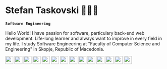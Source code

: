 # Stefan Taskovski 👨🏻‍💻

**`Software Engineering`**

Hello World! I have passion for software, particulary back-end web development. Life-long learner and always want to improve in every field in my life. I study Software Engineering at "Faculty of Computer Science and Engineering" in Skopje, Republic of Macedonia.

<div>
  <div class="images" style="display: inline-block;">
      <img src="https://cdn.jsdelivr.net/gh/devicons/devicon@latest/icons/linux/linux-original.svg" style="width: 25px; height: 25px;" />
      <img src="https://cdn.jsdelivr.net/gh/devicons/devicon@latest/icons/bash/bash-original.svg" style="width: 25px; height: 25px;" />
      <img src="https://cdn.jsdelivr.net/gh/devicons/devicon@latest/icons/docker/docker-original.svg" style="width: 25px; height: 25px;" />
      <img src="https://cdn.jsdelivr.net/gh/devicons/devicon@latest/icons/kubernetes/kubernetes-original.svg" style="width: 25px; height: 25px;"  />
      <img src="https://cdn.jsdelivr.net/gh/devicons/devicon@latest/icons/githubactions/githubactions-original.svg" style="width: 25px; height: 25px;" />
      <img src="https://cdn.jsdelivr.net/gh/devicons/devicon@latest/icons/jenkins/jenkins-original.svg" style="width: 25px; height: 25px;" />
      <img src="https://cdn.jsdelivr.net/gh/devicons/devicon@latest/icons/android/android-original.svg" style="width: 25px; height: 25px;" />
      <img src="https://cdn.jsdelivr.net/gh/devicons/devicon@latest/icons/androidstudio/androidstudio-original.svg" style="width: 25px; height: 25px;" />
      <img src="https://cdn.jsdelivr.net/gh/devicons/devicon@latest/icons/kotlin/kotlin-original.svg" style="width: 25px; height: 25px;" />
      <img src="https://cdn.jsdelivr.net/gh/devicons/devicon@latest/icons/java/java-original-wordmark.svg" style="width: 25px; height: 25px;" />
      <img src="https://cdn.jsdelivr.net/gh/devicons/devicon@latest/icons/spring/spring-original.svg" style="width: 25px; height: 25px;" />
      <img src="https://cdn.jsdelivr.net/gh/devicons/devicon@latest/icons/intellij/intellij-original.svg" style="width: 25px; height: 25px;" />
      <img src="https://cdn.jsdelivr.net/gh/devicons/devicon@latest/icons/angular/angular-original.svg" style="width: 25px; height: 25px;" />
      <img src="https://cdn.jsdelivr.net/gh/devicons/devicon/icons/javascript/javascript-original.svg" style="width: 25px; height: 25px;"/>
  </div>
</div>

<!--
**stef03codes/stef03codes** is a ✨ _special_ ✨ repository because its `README.md` (this file) appears on your GitHub profile.

Here are some ideas to get you started:

- 🔭 I’m currently working on ...
- 🌱 I’m currently learning ...
- 👯 I’m looking to collaborate on ...
- 🤔 I’m looking for help with ...
- 💬 Ask me about ...
- 📫 How to reach me: ...
- 😄 Pronouns: ...
- ⚡ Fun fact: ...
-->
